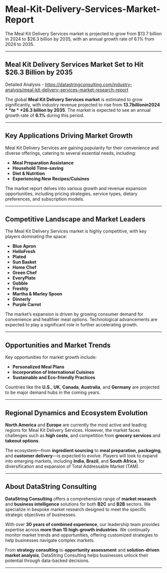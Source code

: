 # Meal-Kit-Delivery-Services-Market-Report
The Meal Kit Delivery Services market is projected to grow from $13.7 billion in 2024 to $26.3 billion by 2035, with an annual growth rate of 6.1% from 2024 to 2035.

---

## **Meal Kit Delivery Services Market Set to Hit $26.3 Billion by 2035**

Detailed Analysis - https://datastringconsulting.com/industry-analysis/meal-kit-delivery-services-market-research-report

The global **Meal Kit Delivery Services market** is estimated to grow significantly, with industry revenue projected to rise from **$13.7 billion in 2024** to **$26.3 billion by 2035**. The market is expected to see an annual growth rate of **6.1%** during this period.

---

## **Key Applications Driving Market Growth**

Meal Kit Delivery Services are gaining popularity for their convenience and diverse offerings, catering to several essential needs, including:

- **Meal Preparation Assistance**
- **Household Time-saving**
- **Diet & Nutrition**
- **Experiencing New Recipes/Cuisines**

The market report delves into various growth and revenue expansion opportunities, including pricing strategies, service types, dietary preferences, and subscription models.

---

## **Competitive Landscape and Market Leaders**

The Meal Kit Delivery Services market is highly competitive, with key players dominating the space:

- **Blue Apron**
- **HelloFresh**
- **Plated**
- **Sun Basket**
- **Home Chef**
- **Green Chef**
- **EveryPlate**
- **Gobble**
- **Freshly**
- **Martha & Marley Spoon**
- **Dinnerly**
- **Purple Carrot**

The market’s expansion is driven by growing consumer demand for convenience and healthier meal options. Technological advancements are expected to play a significant role in further accelerating growth.

---

## **Opportunities and Market Trends**

Key opportunities for market growth include:

- **Personalized Meal Plans**
- **Incorporation of International Cuisines**
- **Sustainable and Eco-friendly Practices**

Countries like the **U.S.**, **UK**, **Canada**, **Australia**, and **Germany** are projected to be major demand hubs in the coming years.

---

## **Regional Dynamics and Ecosystem Evolution**

**North America** and **Europe** are currently the most active and leading regions for Meal Kit Delivery Services. However, the market faces challenges such as **high costs**, and competition from **grocery services** and **takeout options**.

The ecosystem—from **ingredient sourcing** to **meal preparation, packaging**, and **customer delivery**—is expected to evolve. Players will look to expand into emerging markets, including **India**, **Brazil**, and **South Africa**, for diversification and expansion of Total Addressable Market (TAM).

---

## **About DataString Consulting**

**DataString Consulting** offers a comprehensive range of **market research** and **business intelligence** solutions for both **B2C** and **B2B** sectors. We specialize in bespoke market research designed to meet the specific strategic objectives of businesses.

With over **30 years of combined experience**, our leadership team provides expertise across **more than 15 high-growth industries**. We continually monitor market trends and opportunities, offering customized strategies to help businesses navigate complex markets.

From **strategy consulting** to **opportunity assessment** and **solution-driven market analysis**, DataString Consulting helps businesses unlock their potential through data-backed decisions.

--- 
